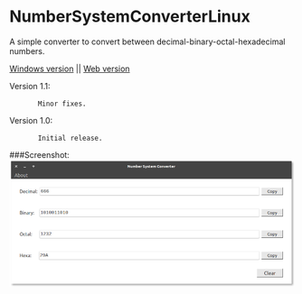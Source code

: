 # NumberSystemConverterLinux
A simple converter to convert between decimal-binary-octal-hexadecimal numbers.

[Windows version](https://github.com/dhamith93/NumberSystemConverter) || [Web version](https://dhamith.me/converter/)

Version 1.1: 

           Minor fixes.

Version 1.0: 

           Initial release.
###Screenshot:
![Alt text](/screenshots/nsc.png?raw=true)
